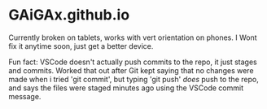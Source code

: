 # GAiGAx.github.io

Currently broken on tablets, works with vert orientation on phones. I Wont fix it anytime soon, just get a better device.

Fun fact: VSCode doesn't actually push commits to the repo, it just stages and commits. Worked that out after Git kept saying that no changes were made 
when i tried 'git commit', but typing 'git push' *does* push to the repo, and says the files were staged minutes ago using the VSCode commit message.